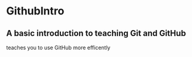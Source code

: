# GithubIntro
A basic introduction to teaching Git and GitHub
--
teaches you to use GitHub more efficently
